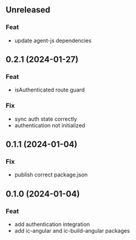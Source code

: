 ## Unreleased

### Feat

- update agent-js dependencies

## 0.2.1 (2024-01-27)

### Feat

- isAuthenticated route guard

### Fix

- sync auth state correctly
- authentication not initialized

## 0.1.1 (2024-01-04)

### Fix

- publish correct package.json

## 0.1.0 (2024-01-04)

### Feat

- add authentication integration
- add ic-angular and ic-build-angular packages

